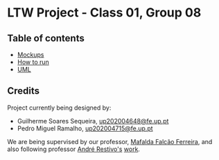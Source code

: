 # LTW Project - Class 01, Group 08

## Table of contents

- [Mockups](docs/mokcups.md)
- [How to run](docs/mokcups.md)
- [UML](docs/uml.md)

## Credits

Project currently being designed by:
- Guilherme Soares Sequeira, up202004648@fe.up.pt
- Pedro Miguel Ramalho, up202004715@fe.up.pt

We are being supervised by our professor, [Mafalda Falcão Ferreira](https://github.com/mafaldafalcaotvf), and also following professor [André Restivo's](https://github.com/arestivo) [work](https://web.fe.up.pt/~arestivo/page/courses/ltw/).